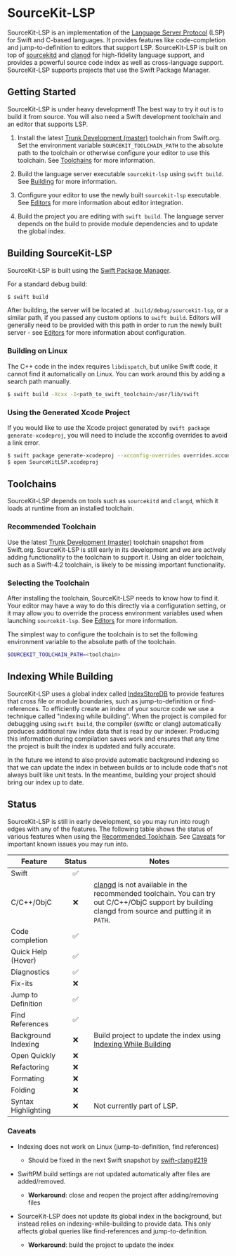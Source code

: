 # SourceKit-LSP

SourceKit-LSP is an implementation of the [Language Server Protocol](https://microsoft.github.io/language-server-protocol/) (LSP) for Swift and C-based languages. It provides features like code-completion and jump-to-definition to editors that support LSP. SourceKit-LSP is built on top of [sourcekitd](https://github.com/apple/swift/tree/master/tools/SourceKit) and [clangd](https://clang.llvm.org/extra/clangd.html) for high-fidelity language support, and provides a powerful source code index as well as cross-language support. SourceKit-LSP supports projects that use the Swift Package Manager.


## Getting Started

SourceKit-LSP is under heavy development! The best way to try it out is to build it from source. You will also need a Swift development toolchain and an editor that supports LSP.

1. Install the latest [Trunk Development (master)](https://swift.org/download/#trunk-development-master) toolchain from Swift.org. Set the environment variable `SOURCEKIT_TOOLCHAIN_PATH` to the absolute path to the toolchain or otherwise configure your editor to use this toolchain. See [Toolchains](#toolchains) for more information.

2. Build the language server executable `sourcekit-lsp` using `swift build`. See [Building](#building-sourcekit-lsp) for more information.

3. Configure your editor to use the newly built `sourcekit-lsp` executable. See [Editors](Editors) for more information about editor integration.

4. Build the project you are editing with `swift build`. The language server depends on the build to provide module dependencies and to update the global index.


## Building SourceKit-LSP

SourceKit-LSP is built using the [Swift Package Manager](https://github.com/apple/swift-package-manager).

For a standard debug build:

```sh
$ swift build
```

After building, the server will be located at `.build/debug/sourcekit-lsp`, or a similar path, if you passed any custom options to `swift build`. Editors will generally need to be provided with this path in order to run the newly built server - see [Editors](Editors) for more information about configuration.

### Building on Linux

The C++ code in the index requires `libdispatch`, but unlike Swift code, it cannot find it automatically on Linux. You can work around this by adding a search path manually.

```sh
$ swift build -Xcxx -I<path_to_swift_toolchain>/usr/lib/swift
```

### Using the Generated Xcode Project

If you would like to use the Xcode project generated by `swift package generate-xcodeproj`, you will need to include the xcconfig overrides to avoid a link error.

```sh
$ swift package generate-xcodeproj --xcconfig-overrides overrides.xcconfig
$ open SourceKitLSP.xcodeproj
```

## Toolchains

SourceKit-LSP depends on tools such as `sourcekitd` and `clangd`, which it loads at runtime from an installed toolchain.

### Recommended Toolchain

Use the latest [Trunk Development (master)](https://swift.org/download/#trunk-development-master) toolchain snapshot from Swift.org. SourceKit-LSP is still early in its development and we are actively adding functionality to the toolchain to support it. Using an older toolchain, such as a Swift-4.2 toolchain, is likely to be missing important functionality.

### Selecting the Toolchain

After installing the toolchain, SourceKit-LSP needs to know how to find it. Your editor may have a way to do this directly via a configuration setting, or it may allow you to override the process environment variables used when launching `sourcekit-lsp`. See [Editors](Editors) for more information.

The simplest way to configure the toolchain is to set the following environment variable to the absolute path of the toolchain.

```sh
SOURCEKIT_TOOLCHAIN_PATH=<toolchain>
```

## Indexing While Building

SourceKit-LSP uses a global index called [IndexStoreDB](https://github.com/apple/indexstore-db) to provide features that cross file or module boundaries, such as jump-to-definition or find-references. To efficiently create an index of your source code we use a technique called "indexing while building". When the project is compiled for debugging using `swift build`, the compiler (swiftc or clang) automatically produces additional raw index data that is read by our indexer. Producing this information during compilation saves work and ensures that any time the project is built the index is updated and fully accurate.

In the future we intend to also provide automatic background indexing so that we can update the index in between builds or to include code that's not always built like unit tests. In the meantime, building your project should bring our index up to date.

## Status

SourceKit-LSP is still in early development, so you may run into rough edges with any of the features. The following table shows the status of various features when using the [Recommended Toolchain](#recommended-toolchain). See [Caveats](#caveats) for important known issues you may run into.

| Feature | Status | Notes |
|---------|:------:|-------|
| Swift | ✅ | |
| C/C++/ObjC | ❌ | [clangd](https://clang.llvm.org/extra/clangd.html) is not available in the recommended toolchain. You can try out C/C++/ObjC support by building clangd from source and putting it in `PATH`.
| Code completion | ✅ | |
| Quick Help (Hover) | ✅ | |
| Diagnostics | ✅ | |
| Fix-its | ❌ | |
| Jump to Definition | ✅ | |
| Find References | ✅ | |
| Background Indexing | ❌ | Build project to update the index using [Indexing While Building](#indexing-while-building) |
| Open Quickly | ❌ | |
| Refactoring | ❌ | |
| Formating | ❌ | |
| Folding | ❌ | |
| Syntax Highlighting | ❌ | Not currently part of LSP. |


### Caveats

* Indexing does not work on Linux (jump-to-definition, find references)
	* Should be fixed in the next Swift snapshot by [swift-clang#219](https://github.com/apple/swift-clang/pull/219)

* SwiftPM build settings are not updated automatically after files are added/removed.
	* **Workaround**: close and reopen the project after adding/removing files

* SourceKit-LSP does not update its global index in the background, but instead relies on indexing-while-building to provide data. This only affects global queries like find-references and jump-to-definition.
	* **Workaround**: build the project to update the index
